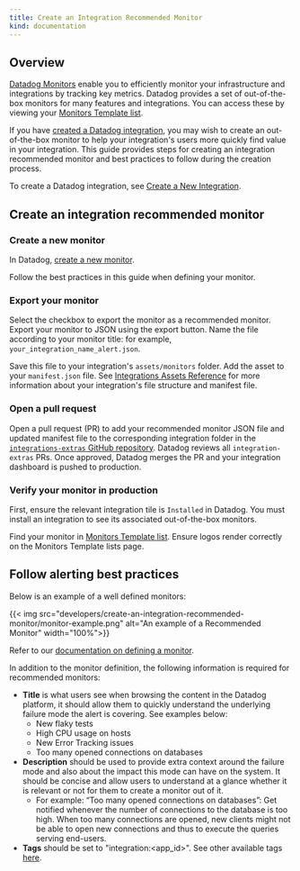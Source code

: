 ```yaml
---
title: Create an Integration Recommended Monitor
kind: documentation
---
```


## Overview

[Datadog Monitors][1] enable you to efficiently monitor your infrastructure and integrations by tracking key metrics. Datadog provides a set of out-of-the-box monitors for many features and integrations. You can access these by viewing your [Monitors Template list][4].

If you have [created a Datadog integration][2], you may wish to create an out-of-the-box monitor to help your integration's users more quickly find value in your integration. This guide provides steps for creating an integration recommended monitor and best practices to follow during the creation process.

To create a Datadog integration, see [Create a New Integration][2].


## Create an integration recommended monitor
### Create a new monitor

In Datadog, [create a new monitor][4]. 

Follow the best practices in this guide when defining your monitor.

### Export your monitor

Select the checkbox to export the monitor as a recommended monitor.
Export your monitor to JSON using the export button.
Name the file according to your monitor title: for example, `your_integration_name_alert.json`.

Save this file to your integration's `assets/monitors` folder.  Add the asset to your `manifest.json` file. See [Integrations Assets Reference][3] for more information about your integration's file structure and manifest file.

### Open a pull request

Open a pull request (PR) to add your recommended monitor JSON file and updated manifest file to the corresponding integration folder in the [`integrations-extras` GitHub repository][5]. Datadog reviews all `integration-extras` PRs. Once approved, Datadog merges the PR and your integration dashboard is pushed to production.

### Verify your monitor in production

First, ensure the relevant integration tile is `Installed` in Datadog. You must install an integration to see its associated out-of-the-box monitors.

Find your monitor in [Monitors Template list][4]. Ensure logos render correctly on the Monitors Template lists page.

## Follow alerting best practices

Below is an example of a well defined monitors:

{{< img src="developers/create-an-integration-recommended-monitor/monitor-example.png" alt="An example of a Recommended Monitor" width="100%">}}

Refer to our [documentation on defining a monitor][6].

In addition to the monitor definition, the following information is required for recommended monitors:
- **Title** is what users see when browsing the content in the Datadog platform, it should allow them to quickly understand the underlying failure mode the alert is covering. See examples below:
    - New flaky tests
    - High CPU usage on hosts
    - New Error Tracking issues
    - Too many opened connections on databases
- **Description** should be used to provide extra context around the failure mode and also about the impact this mode can have on the system. It should be concise and allow users to understand at a glance whether it is relevant or not for them to create a monitor out of it.
    - For example: “Too many opened connections on databases”: Get notified whenever the number of connections to the database is too high. When too many connections are opened, new clients might not be able to open new connections and thus to execute the queries serving end-users.
- **Tags** should be set to "integration:<app_id>". See other available tags [here][7].


[1]: /monitors
[2]: /developers/integrations/new_check_howto/?tab=configurationtemplate
[3]: /developers/integrations/check_references/#manifest-file
[4]: https://app.datadoghq.com/monitors/recommended
[5]: https://github.com/DataDog/integrations-extras
[6]: https://docs.datadoghq.com/monitors/configuration/
[7]: https://docs.datadoghq.com/monitors/manage/#monitor-tags
